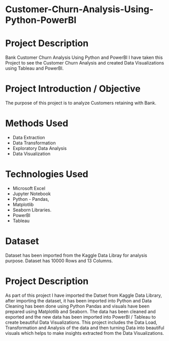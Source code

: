 # Customer-Churn-Analysis-Using-Python-PowerBI

# Project Description
Bank Customer Churn Analysis Using Python and PowerBI I have taken this Project to see the Customer Churn Analysis and created Data Visualizations using Tableau and PowerBI.

# Project Introduction / Objective
The purpose of this project is to analyze Customers retaining with Bank.

# Methods Used
- Data Extraction 
- Data Transformation 
- Exploratory Data Analysis 
- Data Visualization

# Technologies Used
- Microsoft Excel
- Jupyter Notebook
- Python - Pandas,
- Matplotlib
- Seaborn Libraries.
- PowerBI
- Tableau

# Dataset
Dataset has been imported from the Kaggle Data Libray for analysis purpose. Dataset has 10000 Rows and 13 Columns.

# Project Description
As part of this project I have imported the Datset from Kaggle Data Library, after importing the dataset, it has been imported into Python and Data Cleaning has been done using Python Pandas and visuals have been prepared using Matplotlib and Seaborn. The data has been cleaned and exported and the new data has been imported into PowerBI / Tableau to create beautiful Data Visualizations. This project includes the Data Load, Transformation and Analysis of the data and then turning Data into beautiful visuals which helps to make insights extracted from the Data Visualizations.
